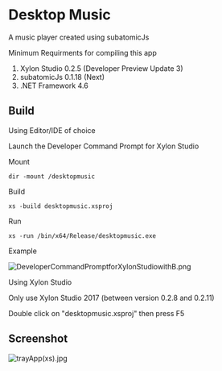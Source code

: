 # Desktop Music
A music player created using subatomicJs

Minimum Requirments for compiling this app

1. Xylon Studio 0.2.5 (Developer Preview Update 3)
2. subatomicJs 0.1.18 (Next)
3. .NET Framework 4.6

## Build
Using Editor/IDE of choice

Launch the Developer Command Prompt for Xylon Studio

Mount 
```
dir -mount /desktopmusic
```


Build
```
xs -build desktopmusic.xsproj
```


Run
```
xs -run /bin/x64/Release/desktopmusic.exe
```
Example

![DeveloperCommandPromptforXylonStudiowithB.png](http://s16.postimg.org/4agqbwhhh/Developer_Command_Prompt_for_Xylon_Studio_with_B.png)


Using Xylon Studio

Only use Xylon Studio 2017 (between version 0.2.8 and 0.2.11)

Double click on "desktopmusic.xsproj" then press F5


 
## Screenshot
![trayApp(xs).jpg](https://s30.postimg.org/lp9os026p/tray_App_xs.jpg)

